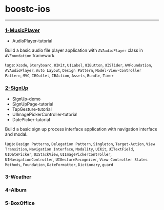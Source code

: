 # boostc-ios

---

### [1-MusicPlayer](https://github.com/san-ghun/boostc-ios/tree/main/1-MusicPlayer)

- AudioPlayer-tutorial

Build a basic audio file player application with `AVAudioPlayer` class in `AVFoundation` framework.

tags: `Xcode`, `Storyboard`, `UIKit`, `UILabel`, `UIButton`, `UISlider`, `AVFoundation`, `AVAudioPlayer`, `Auto Layout`, `Design Pattern`, `Model-View-Controller Pattern`, `MVC`, `IBOutlet`, `IBAction`, `Assets`, `Bundle`, `Timer` 


### [2-SignUp](https://github.com/san-ghun/boostc-ios/tree/main/2-SignUp)

- SignUp-demo
- SignUpPage-tutorial
- TapGesture-tutorial
- UIImagePickerController-tutorial
- DatePicker-tutorial

Build a basic sign up process interface application with navigation interface and modal.

tags: `Design Patterns`, `Delegation Pattern`, `Singleton`, `Target-Action`, `View Transition`, `Navigation Interface`, `Modality`, `UIKit`, `UITextField`, `UIDatePicker`, `UIStackView`, `UIImagePickerController`, `UINavigationController`, `UIGestureRecognizer`, `View Controller States Methods`, `Foundation`, `DateFormatter`, `Dictionary`, `guard` 


### 3-Weather



### 4-Album



### 5-BoxOffice





